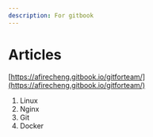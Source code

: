 ```yaml
---
description: For gitbook
---
```


# Articles

[https://afirecheng.gitbook.io/gitforteam/](https://afirecheng.gitbook.io/gitforteam/)

1. Linux
2. Nginx
3. Git
4. Docker
